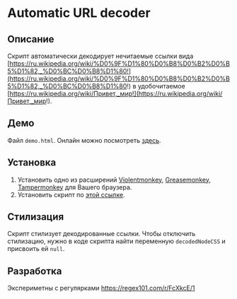 # Automatic URL decoder

## Описание

Скрипт автоматически декодирует нечитаемые ссылки вида [https://ru.wikipedia.org/wiki/%D0%9F%D1%80%D0%B8%D0%B2%D0%B5%D1%82,_%D0%BC%D0%B8%D1%80!](https://ru.wikipedia.org/wiki/%D0%9F%D1%80%D0%B8%D0%B2%D0%B5%D1%82,_%D0%BC%D0%B8%D1%80!) в удобочитаемое [https://ru.wikipedia.org/wiki/Привет,_мир!](https://ru.wikipedia.org/wiki/Привет,_мир!).

## Демо

Файл `demo.html`. Онлайн можно посмотреть [здесь](http://htmlpreview.github.io/?https://github.com/t1ml3arn-userscript-js/Automatic-URL-Decoder/blob/master/demo.html).

## Установка

1. Установить одно из расширений [Violentmonkey](https://violentmonkey.github.io/get-it/), [Greasemonkey](https://www.greasespot.net), [Tampermonkey](https://tampermonkey.net/) для Вашего браузера.
2. Установить скрипт по [этой ссылке](https://greasyfork.org/scripts/40305-automatic-url-decoder/code/Automatic%20URL%20Decoder.user.js).

## Cтилизация

Скрипт стилизует декодированные ссылки. Чтобы отключить стилизацию, нужно в коде скрипта найти переменную `decodedNodeCSS` и присвоить ей `null`.

## Разработка

Экспериметны с регулярками https://regex101.com/r/FcXkcE/1
